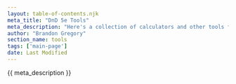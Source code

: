 ```yaml
---
layout: table-of-contents.njk
meta_title: "DnD 5e Tools"
meta_description: "Here's a collection of calculators and other tools for Dungeons & Dragons 5e"
author: "Brandon Gregory"
section_name: tools
tags: ['main-page']
date: Last Modified
---
```


{{ meta_description }}